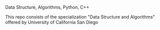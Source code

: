 Data Structure, Algorithms, Python, C++

This repo consists of the specialization "Data Structure and Algorithms" offered by University of California San Diego
